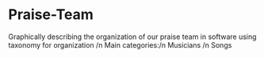# Praise-Team
Graphically describing the organization of our praise team in software using taxonomy for organization /n
Main categories:/n
Musicians /n
Songs
